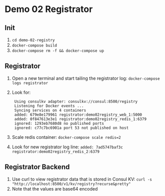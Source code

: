 Demo 02 Registrator
===================

Init
----

1. `cd demo-02-registry`
2. `docker-compose build`
3. `docker-compose rm -f && docker-compose up`

Registrator
-----------

1. Open a new terminal and start tailing the registrator log: `docker-compose logs registrator`
2. Look for:

        Using consulkv adapter: consulkv://consul:8500/registry
        Listening for Docker events ...
        Syncing services on 4 containers
        added: 679e8e179961 registrator:demo02registry_web_1:5000
        added: 0f847613e3e1 registrator:demo02registry_redis_1:6379
        ignored: 1293eb7680d8 no published ports
        ignored: c77c7bc6901a port 53 not published on host

3. Scale redis container: `docker-compose scale redis=2`
4. Look for new registrator log line:
  `added: 7ad5747baf3c registrator:demo02registry_redis_2:6379`

Registrator Backend
-------------------

1. Use curl to view registrator data that is stored in Consul KV: `curl -s "http://localhost:8500/v1/kv/registry?recurse&pretty"`
2. Note that the values are base64 encoded
